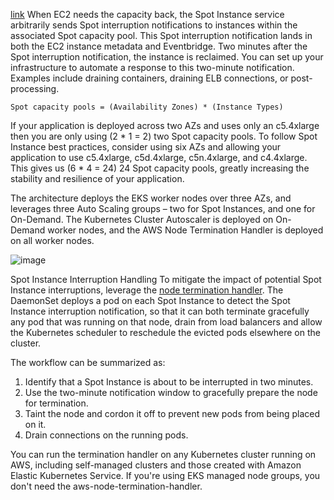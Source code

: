 [link](https://aws.amazon.com/cn/blogs/compute/cost-optimization-and-resilience-eks-with-spot-instances/)
When EC2 needs the capacity back, the Spot Instance service arbitrarily sends Spot interruption notifications to instances within the associated Spot capacity pool. 
This Spot interruption notification lands in both the EC2 instance metadata and Eventbridge. Two minutes after the Spot interruption notification, the instance is reclaimed. 
You can set up your infrastructure to automate a response to this two-minute notification. Examples include draining containers, draining ELB connections, or post-processing.

```
Spot capacity pools = (Availability Zones) * (Instance Types)
```
If your application is deployed across two AZs and uses only an c5.4xlarge then you are only using (2 * 1 = 2) two Spot capacity pools. 
To follow Spot Instance best practices, consider using six AZs and allowing your application to use c5.4xlarge, c5d.4xlarge, c5n.4xlarge, and c4.4xlarge. 
This gives us (6 * 4 = 24) 24 Spot capacity pools, greatly increasing the stability and resilience of your application.

The architecture deploys the EKS worker nodes over three AZs, and leverages three Auto Scaling groups – two for Spot Instances, 
and one for On-Demand. The Kubernetes Cluster Autoscaler is deployed on On-Demand worker nodes, and the AWS Node Termination Handler is deployed on all worker nodes.


![image](https://github.com/user-attachments/assets/21f71c79-53a8-4085-887a-6cd01de3e6be)



Spot Instance Interruption Handling
To mitigate the impact of potential Spot Instance interruptions, leverage the [node termination handler](https://github.com/aws/aws-node-termination-handler). The DaemonSet deploys a pod on each Spot Instance to detect the Spot Instance interruption notification, so that it can both terminate gracefully any pod that was running on that node, drain from load balancers and allow the Kubernetes scheduler to reschedule the evicted pods elsewhere on the cluster.

The workflow can be summarized as:

1. Identify that a Spot Instance is about to be interrupted in two minutes.
2. Use the two-minute notification window to gracefully prepare the node for termination.
3. Taint the node and cordon it off to prevent new pods from being placed on it.
4. Drain connections on the running pods.

You can run the termination handler on any Kubernetes cluster running on AWS, including self-managed clusters and those created with Amazon Elastic Kubernetes Service. If you're using EKS managed node groups, you don't need the aws-node-termination-handler.
